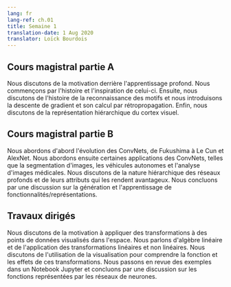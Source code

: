```yaml
---
lang: fr
lang-ref: ch.01
title: Semaine 1
translation-date: 1 Aug 2020
translator: Loïck Bourdois
---
```


<!--
## Lecture part A

We discuss the motivation behind deep learning. We begin with the history and inspiration of deep learning. Then we discuss the history of pattern recognition and introduce gradient descent and its computation by backpropagation. Finally, we discuss the hierarchical representation of the visual cortex.
-->


## Cours magistral partie A

Nous discutons de la motivation derrière l'apprentissage profond. Nous commençons par l'histoire et l'inspiration de celui-ci. Ensuite, nous discutons de l'histoire de la reconnaissance des motifs et nous introduisons la descente de gradient et son calcul par rétropropagation. Enfin, nous discutons de la représentation hiérarchique du cortex visuel.


<!--
## Lecture part B

We first discuss the evolution of CNNs, from Fukushima to LeCun to AlexNet. We then discuss some applications of CNN's, such as image segmentation, autonomous vehicles, and medical image analysis. We discuss the hierarchical nature of deep networks and the attributes of deep networks that make them advantageous. We conclude with a discussion of generating and learning features/representations.
-->

## Cours magistral partie B

Nous abordons d'abord l'évolution des ConvNets, de Fukushima à Le Cun et AlexNet. Nous abordons ensuite certaines applications des ConvNets, telles que la segmentation d'images, les véhicules autonomes et l'analyse d'images médicales. Nous discutons de la nature hiérarchique des réseaux profonds et de leurs attributs qui les rendent avantageux. Nous concluons par une discussion sur la génération et l'apprentissage de fonctionnalités/représentations.


<!--
## Practicum

We discuss the motivation for applying transformations to data points visualized in space. We talk about Linear Algebra and the application of linear and non-linear transformations. We discuss the use of visualization to understand the function and effects of these transformations. We walk through examples in a Jupyter Notebook and conclude with a discussion of functions represented by neural networks.
-->

## Travaux dirigés

Nous discutons de la motivation à appliquer des transformations à des points de données visualisés dans l'espace. Nous parlons d'algèbre linéaire et de l'application des transformations linéaires et non linéaires. Nous discutons de l'utilisation de la visualisation pour comprendre la fonction et les effets de ces transformations. Nous passons en revue des exemples dans un Notebook Jupyter et concluons par une discussion sur les fonctions représentées par les réseaux de neurones.

